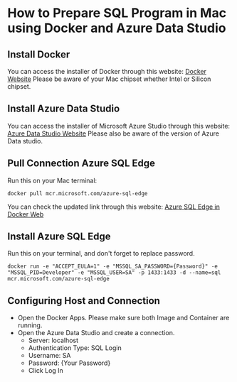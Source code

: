 # How to Prepare SQL Program in Mac using Docker and Azure Data Studio

## Install Docker
You can access the installer of Docker through this website: [Docker Website](https://docs.docker.com/desktop/install/mac-install/)
Please be aware of your Mac chipset whether Intel or Silicon chipset.

## Install Azure Data Studio
You can access the installer of Microsoft Azure Studio through this website: [Azure Data Studio Website](https://learn.microsoft.com/en-us/sql/azure-data-studio/download-azure-data-studio?view=sql-server-ver16&tabs=redhat-install%2Credhat-uninstall)
Please also be aware of the version of Azure Data studio.

## Pull Connection Azure SQL Edge
Run this on your Mac terminal: 
```
docker pull mcr.microsoft.com/azure-sql-edge
```
You can check the updated link through this website: [Azure SQL Edge in Docker Web](https://hub.docker.com/_/microsoft-azure-sql-edge)

## Install Azure SQL Edge
Run this on your terminal, and don't forget to replace password.
```
docker run -e "ACCEPT_EULA=1" -e "MSSQL_SA_PASSWORD={Password}" -e "MSSQL_PID=Developer" -e "MSSQL_USER=SA" -p 1433:1433 -d --name=sql mcr.microsoft.com/azure-sql-edge
```

## Configuring Host and Connection
- Open the Docker Apps. Please make sure both Image and Container are running.
- Open the Azure Data Studio and create a connection.
    - Server: localhost
    - Authentication Type: SQL Login
    - Username: SA
    - Password: {Your Password}
    - Click Log In
